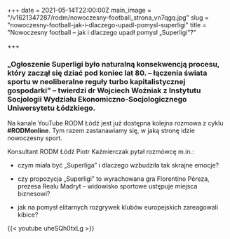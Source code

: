 +++
date = 2021-05-14T22:00:00Z
main_image = "/v1621347287/rodm/nowoczesny-football_strona_vn7qgq.jpg"
slug = "nowoczesny-football-jak-i-dlaczego-upadl-pomysl-superligi"
title = "Nowoczesny football – jak i dlaczego upadł pomysł „Superligi”?"

+++
### **„Ogłoszenie Superligi było naturalną konsekwencją procesu, który zaczął się dziać pod koniec lat 80. – łączenia świata sportu w neoliberalne reguły turbo kapitalistycznej gospodarki” – twierdzi dr Wojciech Woźniak z Instytutu Socjologii Wydziału Ekonomiczno-Socjologicznego Uniwersytetu Łódzkiego.**

Na kanale YouTube RODM Łódź jest już dostępna kolejna rozmowa z cyklu **#RODMonline**. Tym razem zastanawiamy się, w jaką stronę idzie nowoczesny sport. 

Konsultant RODM Łódź Piotr Kaźmierczak pytał rozmówcę m.in.:

* czym miała być „Superliga” i dlaczego wzbudziła tak skrajne emocje?


* czy propozycja „Superligi” to wyrachowana gra Florentino Péreza, prezesa Realu Madryt – widowisko sportowe ustępuje miejsca biznesowi?


* jak na pomysł elitarnych rozgrywek klubów europejskich zareagowali kibice?

{{< youtube uheSQh0txLg >}}